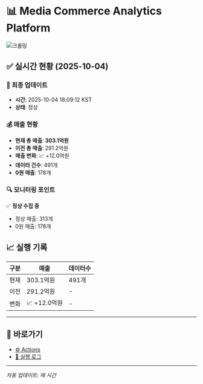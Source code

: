 # 📊 Media Commerce Analytics Platform

![크롤링](https://img.shields.io/badge/크롤링-정상-green)

## ✅ 실시간 현황 (2025-10-04)

### 📍 최종 업데이트
- **시간**: 2025-10-04 18:09:12 KST
- **상태**: 정상

### 💰 매출 현황
- **현재 총 매출**: **303.1억원**
- **이전 총 매출**: 291.2억원
- **매출 변화**: 📈 +12.0억원
- **데이터 건수**: 491개
- **0원 매출**: 178개

### 🔍 모니터링 포인트

✅ **정상 수집 중**
- 정상 매출: 313개
- 0원 매출: 178개


## 📈 실행 기록

| 구분 | 매출 | 데이터수 |
|------|------|----------|
| 현재 | 303.1억원 | 491개 |
| 이전 | 291.2억원 | - |
| 변화 | 📈 +12.0억원 | - |

---

## 🔗 바로가기

- [⚙️ Actions](../../actions)
- [📝 실행 로그](../../actions/workflows/daily_scraping.yml)

---

*자동 업데이트: 매 시간*
